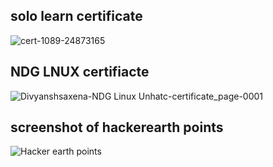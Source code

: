 ## solo learn certificate
![cert-1089-24873165](https://user-images.githubusercontent.com/98813747/152638683-b0af5c8a-22d0-4e0c-8d50-5ae678a86055.jpg)

## NDG LNUX certifiacte
![Divyanshsaxena-NDG Linux Unhatc-certificate_page-0001](https://user-images.githubusercontent.com/98813747/152638690-a6c175be-52aa-4bd9-982d-0c20b8887542.jpg)

## screenshot of hackerearth points
![Hacker earth points](https://user-images.githubusercontent.com/98813747/153469618-d951c05d-c278-4b50-af0e-8098159c6f08.png)
